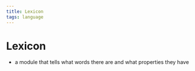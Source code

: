 ```yaml
---
title: Lexicon
tags: language
---
```


# Lexicon
- a module that tells what words there are and what properties they have 
























































































